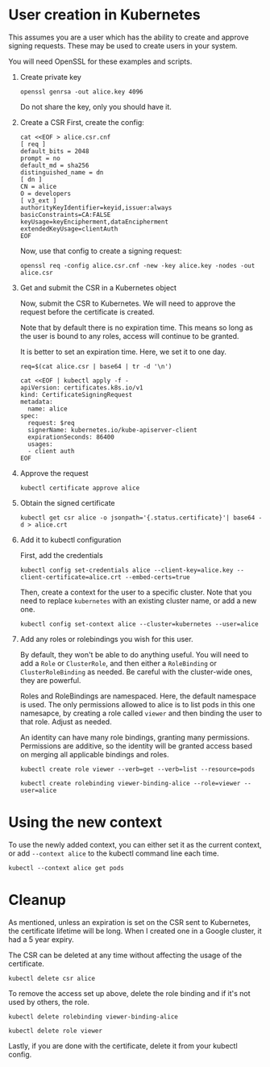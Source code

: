 # User creation in Kubernetes

This assumes you are a user which has the ability to create and approve signing requests.  These may be used to create users in your system.

You will need OpenSSL for these examples and scripts.

1. Create private key

    ```
    openssl genrsa -out alice.key 4096
    ```

    Do not share the key, only you should have it.

1. Create a CSR
    First, create the config:


     ```
     cat <<EOF > alice.csr.cnf
     [ req ]
     default_bits = 2048
     prompt = no
     default_md = sha256
     distinguished_name = dn
     [ dn ]
     CN = alice
     O = developers
     [ v3_ext ]
     authorityKeyIdentifier=keyid,issuer:always
     basicConstraints=CA:FALSE                
     keyUsage=keyEncipherment,dataEncipherment
     extendedKeyUsage=clientAuth
     EOF
     ```
 
    Now, use that config to create a signing request:

    ```
    openssl req -config alice.csr.cnf -new -key alice.key -nodes -out alice.csr
    ```

1.  Get and submit the CSR in a Kubernetes object

    Now, submit the CSR to Kubernetes.  We will need to
    approve the request before the certificate is created.

    Note that by default there is no expiration time.  This means
    so long as the user is bound to any roles, access will
    continue to be granted.

    It is better to set an expiration time.  Here, we set it to
    one day.

    ```
    req=$(cat alice.csr | base64 | tr -d '\n')

    cat <<EOF | kubectl apply -f -
    apiVersion: certificates.k8s.io/v1
    kind: CertificateSigningRequest
    metadata:
      name: alice
    spec:
      request: $req
      signerName: kubernetes.io/kube-apiserver-client
      expirationSeconds: 86400
      usages:
      - client auth
    EOF
    ```

1.  Approve the request

    ```
    kubectl certificate approve alice
    ```

1.  Obtain the signed certificate

    ```
    kubectl get csr alice -o jsonpath='{.status.certificate}'| base64 -d > alice.crt
    ```

1.  Add it to kubectl configuration

    First, add the credentials

    ```
    kubectl config set-credentials alice --client-key=alice.key --client-certificate=alice.crt --embed-certs=true
    ```

    Then, create a context for the user to a specific cluster.
    Note that you need to replace `kubernetes` with an existing
    cluster name, or add a new one.

    ```
    kubectl config set-context alice --cluster=kubernetes --user=alice
    ```

1. Add any roles or rolebindings you wish for this user.

    By default, they won't be able to do anything useful.  You
    will need to add a `Role` or `ClusterRole`, and then either
    a `RoleBinding` or `ClusterRoleBinding` as needed.  Be careful
    with the cluster-wide ones, they are powerful.

    Roles and RoleBindings are namespaced.  Here, the default
    namespace is used.  The only permissions allowed to alice
    is to list pods in this one namesapce, by creating a
    role called `viewer` and then binding the user to that role.
    Adjust as needed.

    An identity can have many role bindings, granting many permissions.  Permissions are additive, so the identity
    will be granted access based on merging all applicable
    bindings and roles.

    ```
    kubectl create role viewer --verb=get --verb=list --resource=pods

    kubectl create rolebinding viewer-binding-alice --role=viewer --user=alice
    ```

# Using the new context

To use the newly added context, you can either set it as the
current context, or add `--context alice` to the kubectl
command line each time.

```
kubectl --context alice get pods
```

# Cleanup

As mentioned, unless an expiration is set on the CSR sent
to Kubernetes, the certificate lifetime will be long.  When
I created one in a Google cluster, it had a 5 year expiry.

The CSR can be deleted at any time without affecting the
usage of the certificate.

```
kubectl delete csr alice
```

To remove the access set up above, delete the role binding
and if it's not used by others, the role.

```
kubectl delete rolebinding viewer-binding-alice

kubectl delete role viewer
```

Lastly, if you are done with the certificate, delete it from your
kubectl config.

